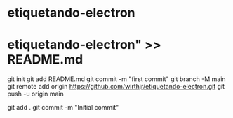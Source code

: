 # etiquetando-electron

# etiquetando-electron" >> README.md
git init
git add README.md
git commit -m "first commit"
git branch -M main
git remote add origin https://github.com/wirthjr/etiquetando-electron.git
git push -u origin main

git add .
git commit -m "Initial commit"

